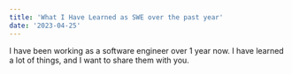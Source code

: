 ```yaml
---
title: 'What I Have Learned as SWE over the past year'
date: '2023-04-25'
---
```


I have been working as a software engineer over 1 year now. I have learned a lot of things, and I want to share them with you.
